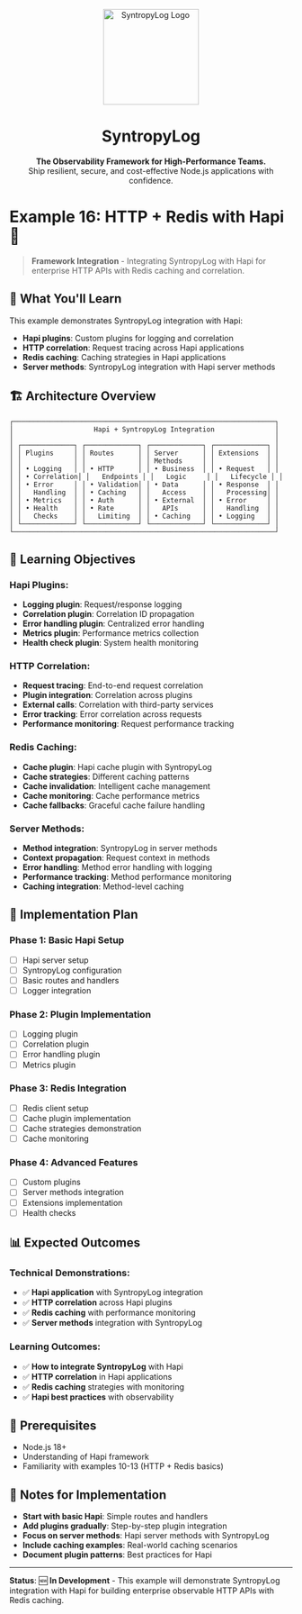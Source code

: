 <p align="center">
  <img src="https://raw.githubusercontent.com/Syntropysoft/syntropylog-examples-/main/assets/syntropyLog-logo.png" alt="SyntropyLog Logo" width="170"/>
</p>

<h1 align="center">SyntropyLog</h1>

<p align="center">
  <strong>The Observability Framework for High-Performance Teams.</strong>
  <br />
  Ship resilient, secure, and cost-effective Node.js applications with confidence.
</p>

# Example 16: HTTP + Redis with Hapi 🏰

> **Framework Integration** - Integrating SyntropyLog with Hapi for enterprise HTTP APIs with Redis caching and correlation.

## 🎯 What You'll Learn

This example demonstrates SyntropyLog integration with Hapi:

- **Hapi plugins**: Custom plugins for logging and correlation
- **HTTP correlation**: Request tracing across Hapi applications
- **Redis caching**: Caching strategies in Hapi applications
- **Server methods**: SyntropyLog integration with Hapi server methods

## 🏗️ Architecture Overview

```
┌─────────────────────────────────────────────────────────────────┐
│                    Hapi + SyntropyLog Integration               │
│                                                                 │
│ ┌─────────────┐ ┌─────────────┐ ┌─────────────┐ ┌─────────────┐ │
│ │ Plugins     │ │ Routes      │ │ Server      │ │ Extensions  │ │
│ │             │ │             │ │ Methods     │ │             │ │
│ │ • Logging   │ │ • HTTP      │ │ • Business  │ │ • Request   │ │
│ │ • Correlation│ │   Endpoints │ │   Logic     │ │   Lifecycle │ │
│ │ • Error     │ │ • Validation│ │ • Data      │ │ • Response  │ │
│ │   Handling  │ │ • Caching   │ │   Access    │ │   Processing│ │
│ │ • Metrics   │ │ • Auth      │ │ • External  │ │ • Error     │ │
│ │ • Health    │ │ • Rate      │ │   APIs      │ │   Handling  │ │
│ │   Checks    │ │   Limiting  │ │ • Caching   │ │ • Logging   │ │
│ └─────────────┘ └─────────────┘ └─────────────┘ └─────────────┘ │
└─────────────────────────────────────────────────────────────────┘
```

## 🎯 Learning Objectives

### **Hapi Plugins:**
- **Logging plugin**: Request/response logging
- **Correlation plugin**: Correlation ID propagation
- **Error handling plugin**: Centralized error handling
- **Metrics plugin**: Performance metrics collection
- **Health check plugin**: System health monitoring

### **HTTP Correlation:**
- **Request tracing**: End-to-end request correlation
- **Plugin integration**: Correlation across plugins
- **External calls**: Correlation with third-party services
- **Error tracking**: Error correlation across requests
- **Performance monitoring**: Request performance tracking

### **Redis Caching:**
- **Cache plugin**: Hapi cache plugin with SyntropyLog
- **Cache strategies**: Different caching patterns
- **Cache invalidation**: Intelligent cache management
- **Cache monitoring**: Cache performance metrics
- **Cache fallbacks**: Graceful cache failure handling

### **Server Methods:**
- **Method integration**: SyntropyLog in server methods
- **Context propagation**: Request context in methods
- **Error handling**: Method error handling with logging
- **Performance tracking**: Method performance monitoring
- **Caching integration**: Method-level caching

## 🚀 Implementation Plan

### **Phase 1: Basic Hapi Setup**
- [ ] Hapi server setup
- [ ] SyntropyLog configuration
- [ ] Basic routes and handlers
- [ ] Logger integration

### **Phase 2: Plugin Implementation**
- [ ] Logging plugin
- [ ] Correlation plugin
- [ ] Error handling plugin
- [ ] Metrics plugin

### **Phase 3: Redis Integration**
- [ ] Redis client setup
- [ ] Cache plugin implementation
- [ ] Cache strategies demonstration
- [ ] Cache monitoring

### **Phase 4: Advanced Features**
- [ ] Custom plugins
- [ ] Server methods integration
- [ ] Extensions implementation
- [ ] Health checks

## 📊 Expected Outcomes

### **Technical Demonstrations:**
- ✅ **Hapi application** with SyntropyLog integration
- ✅ **HTTP correlation** across Hapi plugins
- ✅ **Redis caching** with performance monitoring
- ✅ **Server methods** integration with SyntropyLog

### **Learning Outcomes:**
- ✅ **How to integrate SyntropyLog** with Hapi
- ✅ **HTTP correlation** in Hapi applications
- ✅ **Redis caching** strategies with monitoring
- ✅ **Hapi best practices** with observability

## 🔧 Prerequisites

- Node.js 18+
- Understanding of Hapi framework
- Familiarity with examples 10-13 (HTTP + Redis basics)

## 📝 Notes for Implementation

- **Start with basic Hapi**: Simple routes and handlers
- **Add plugins gradually**: Step-by-step plugin integration
- **Focus on server methods**: Hapi server methods with SyntropyLog
- **Include caching examples**: Real-world caching scenarios
- **Document plugin patterns**: Best practices for Hapi

---

**Status**: 🆕 **In Development** - This example will demonstrate SyntropyLog integration with Hapi for building enterprise observable HTTP APIs with Redis caching. 